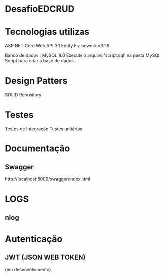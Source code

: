 # DesafioEDCRUD

# Tecnologias utilizas
ASP.NET Core Web API 3.1
Entity Framework v3.1.8

Banco de dados : MySQL 8.0
Execute o arquivo 'script.sql' na pasta MySQl Script para criar a base de dados.

# Design Patters
SOLID
Repository

# Testes
Testes de Integração
Testes unitários

# Documentação
## Swagger
http://localhost:5000/swagger/index.html

# LOGS
## nlog

# Autenticação
## JWT (JSON WEB TOKEN)
(em desenvolvimento)
